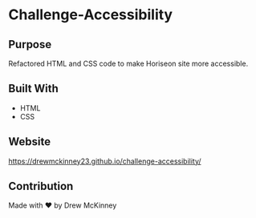# Challenge-Accessibility

## Purpose
Refactored HTML and CSS code to make Horiseon site more accessible.

## Built With
* HTML
* CSS

## Website
https://drewmckinney23.github.io/challenge-accessibility/

## Contribution
Made with ❤️ by Drew McKinney
